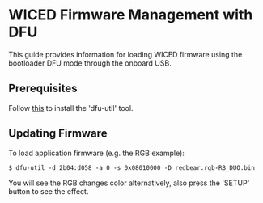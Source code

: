 
# WICED Firmware Management with DFU

This guide provides information for loading WICED firmware using the bootloader DFU mode through the onboard USB.


## Prerequisites

Follow [this](https://github.com/redbear/Duo/blob/master/docs/dfu-util_installation_guide.md) to install the 'dfu-util' tool.


## Updating Firmware

To load application firmware (e.g. the RGB example):

	$ dfu-util -d 2b04:d058 -a 0 -s 0x08010000 -D redbear.rgb-RB_DUO.bin

You will see the RGB changes color alternatively, also press the 'SETUP' button to see the effect.

